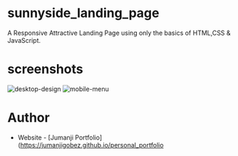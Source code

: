 # sunnyside_landing_page
A Responsive Attractive Landing Page using only the basics of HTML,CSS &amp; JavaScript.

# screenshots
![desktop-design](https://user-images.githubusercontent.com/73429193/188280926-2cd1e122-88d4-40cf-a655-01052c79bc6a.jpg)
![mobile-menu](https://user-images.githubusercontent.com/73429193/188280930-724b480f-cb94-4518-b652-dda4cf950d37.jpg)

# Author
- Website - [Jumanji Portfolio](https://jumanjigobez.github.io/personal_portfolio
